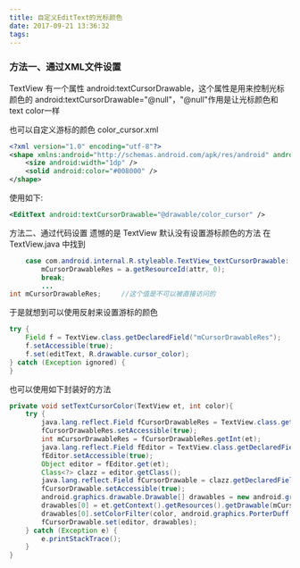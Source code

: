 ```yaml
---
title: 自定义EditText的光标颜色
date: 2017-09-21 13:36:32
tags:
---
```

### 方法一、通过XML文件设置
TextView 有一个属性 android:textCursorDrawable，这个属性是用来控制光标颜色的
android:textCursorDrawable="@null"，"@null"作用是让光标颜色和text color一样

也可以自定义游标的颜色
color_cursor.xml
``` xml
<?xml version="1.0" encoding="utf-8"?>
<shape xmlns:android="http://schemas.android.com/apk/res/android" android:shape="rectangle">
    <size android:width="1dp" />
    <solid android:color="#008000" />
</shape>
```
使用如下:
``` xml
<EditText android:textCursorDrawable="@drawable/color_cursor" />
```

方法二、通过代码设置
遗憾的是 TextView 默认没有设置游标颜色的方法
在 TextView.java 中找到
``` Java
    case com.android.internal.R.styleable.TextView_textCursorDrawable:
        mCursorDrawableRes = a.getResourceId(attr, 0);
        break;
        ...
int mCursorDrawableRes;     //这个值是不可以被直接访问的
```

于是就想到可以使用反射来设置游标的颜色
``` Java
try {
    Field f = TextView.class.getDeclaredField("mCursorDrawableRes");
    f.setAccessible(true);
    f.set(editText, R.drawable.cursor_color);
} catch (Exception ignored) {
}
```

也可以使用如下封装好的方法
``` Java
private void setTextCursorColor(TextView et, int color){
    try {
        java.lang.reflect.Field fCursorDrawableRes = TextView.class.getDeclaredField("mCursorDrawableRes");
        fCursorDrawableRes.setAccessible(true);
        int mCursorDrawableRes = fCursorDrawableRes.getInt(et);
        java.lang.reflect.Field fEditor = TextView.class.getDeclaredField("mEditor");
        fEditor.setAccessible(true);
        Object editor = fEditor.get(et);
        Class<?> clazz = editor.getClass();
        java.lang.reflect.Field fCursorDrawable = clazz.getDeclaredField("mCursorDrawable");
        fCursorDrawable.setAccessible(true);
        android.graphics.drawable.Drawable[] drawables = new android.graphics.drawable.Drawable[1];
        drawables[0] = et.getContext().getResources().getDrawable(mCursorDrawableRes);
        drawables[0].setColorFilter(color, android.graphics.PorterDuff.Mode.SRC_IN);
        fCursorDrawable.set(editor, drawables);
    } catch (Exception e) {
        e.printStackTrace();
    }
}
```